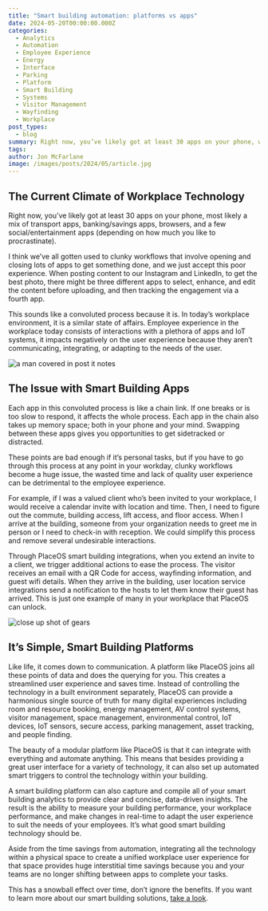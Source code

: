 ```yaml
---
title: "Smart building automation: platforms vs apps"
date: 2024-05-20T00:00:00.000Z
categories:
  - Analytics
  - Automation
  - Employee Experience
  - Energy
  - Interface
  - Parking
  - Platform
  - Smart Building
  - Systems
  - Visitor Management
  - Wayfinding
  - Workplace
post_types:
  - blog
summary: Right now, you’ve likely got at least 30 apps on your phone, what if it was the same for your building?
tags:
author: Jon McFarlane
image: /images/posts/2024/05/article.jpg
---
```

The Current Climate of Workplace Technology
-------------------------------------------

Right now, you’ve likely got at least 30 apps on your phone, most likely a mix of transport apps, banking/savings apps, browsers, and a few social/entertainment apps (depending on how much you like to procrastinate).

I think we’ve all gotten used to clunky workflows that involve opening and closing lots of apps to get something done, and we just accept this poor experience. When posting content to our Instagram and LinkedIn, to get the best photo, there might be three different apps to select, enhance, and edit the content before uploading, and then tracking the engagement via a fourth app.

This sounds like a convoluted process because it is. In today’s workplace environment, it is a similar state of affairs. Employee experience in the workplace today consists of interactions with a plethora of apps and IoT systems, it impacts negatively on the user experience because they aren’t communicating, integrating, or adapting to the needs of the user.

![a man covered in post it notes](/images/posts/2024/05/smart-building-app-overload.jpg)

The Issue with Smart Building Apps
----------------------------------

Each app in this convoluted process is like a chain link. If one breaks or is too slow to respond, it affects the whole process. Each app in the chain also takes up memory space; both in your phone and your mind. Swapping between these apps gives you opportunities to get sidetracked or distracted.

These points are bad enough if it’s personal tasks, but if you have to go through this process at any point in your workday, clunky workflows become a huge issue, the wasted time and lack of quality user experience can be detrimental to the employee experience.

For example, if I was a valued client who’s been invited to your workplace, I would receive a calendar invite with location and time. Then, I need to figure out the commute, building access, lift access, and floor access. When I arrive at the building, someone from your organization needs to greet me in person or I need to check-in with reception. We could simplify this process and remove several undesirable interactions.

Through PlaceOS smart building integrations, when you extend an invite to a client, we trigger additional actions to ease the process. The visitor receives an email with a QR Code for access, wayfinding information, and guest wifi details. When they arrive in the building, user location service integrations send a notification to the hosts to let them know their guest has arrived. This is just one example of many in your workplace that PlaceOS can unlock.

![close up shot of gears](/images/posts/2024/05/smart-building-platform.jpg)

It’s Simple, Smart Building Platforms
-------------------------------------

Like life, it comes down to communication. A platform like PlaceOS joins all these points of data and does the querying for you. This creates a streamlined user experience and saves time. Instead of controlling the technology in a built environment separately, PlaceOS can provide a harmonious single source of truth for many digital experiences including room and resource booking, energy management, AV control systems, visitor management, space management, environmental control, IoT devices, IoT sensors, secure access, parking management, asset tracking, and people finding.

The beauty of a modular platform like PlaceOS is that it can integrate with everything and automate anything. This means that besides providing a great user interface for a variety of technology, it can also set up automated smart triggers to control the technology within your building.

A smart building platform can also capture and compile all of your smart building analytics to provide clear and concise, data-driven insights. The result is the ability to measure your building performance, your workplace performance, and make changes in real-time to adapt the user experience to suit the needs of your employees. It’s what good smart building technology should be.

Aside from the time savings from automation, integrating all the technology within a physical space to create a unified workplace user experience for that space provides huge interstitial time savings because you and your teams are no longer shifting between apps to complete your tasks.

This has a snowball effect over time, don’t ignore the benefits. If you want to learn more about our smart building solutions, [take a look](https://place.technology/solutions/overview).
